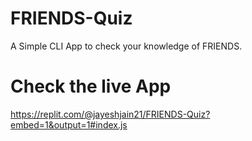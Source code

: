 # FRIENDS-Quiz
A Simple CLI App to check your knowledge of FRIENDS.

# Check the live App
https://replit.com/@jayeshjain21/FRIENDS-Quiz?embed=1&output=1#index.js

